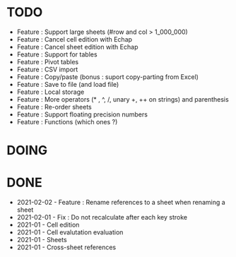 TODO
====

- Feature : Support large sheets (#row and col > 1_000_000)
- Feature : Cancel cell edition with Echap
- Feature : Cancel sheet edition with Echap
- Feature : Support for tables
- Feature : Pivot tables
- Feature : CSV import
- Feature : Copy/paste (bonus : suport copy-parting from Excel)
- Feature : Save to file (and load file)
- Feature : Local storage
- Feature : More operators (* , ^, /, unary +, ++ on strings) and parenthesis 
- Feature : Re-order sheets
- Feature : Support floating precision numbers
- Feature : Functions (which ones ?)


DOING
=====


DONE
====

- 2021-02-02 - Feature : Rename references to a sheet when renaming a sheet
- 2021-02-01 - Fix : Do not recalculate after each key stroke
- 2021-01 - Cell edition
- 2021-01 - Cell evalutation evaluation
- 2021-01 - Sheets
- 2021-01 - Cross-sheet references